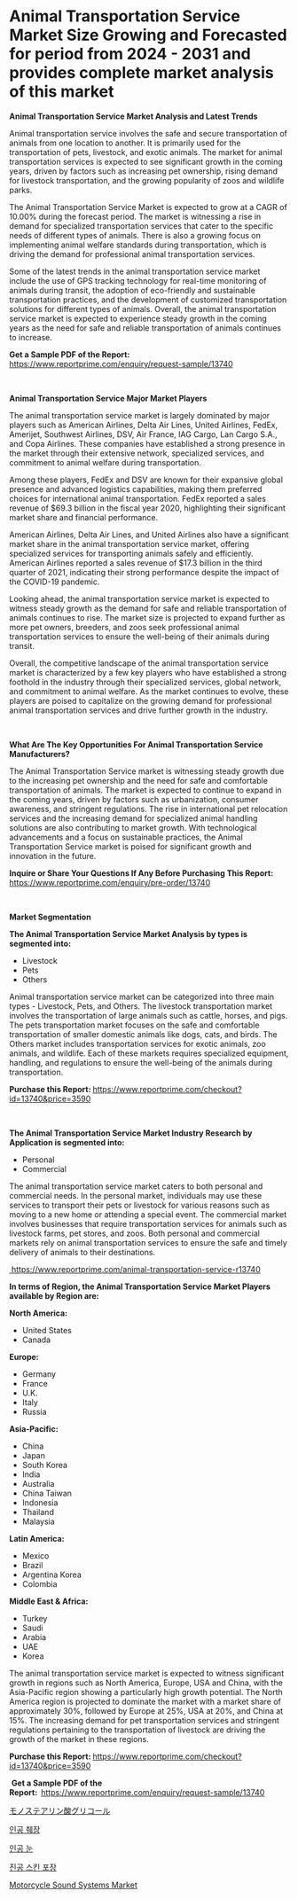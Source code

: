 <p><h1>Animal Transportation Service Market Size Growing and Forecasted for period from 2024 - 2031 and provides complete market analysis of this market</h1></p><p><strong>Animal Transportation Service Market Analysis and Latest Trends</strong></p>
<p><p>Animal transportation service involves the safe and secure transportation of animals from one location to another. It is primarily used for the transportation of pets, livestock, and exotic animals. The market for animal transportation services is expected to see significant growth in the coming years, driven by factors such as increasing pet ownership, rising demand for livestock transportation, and the growing popularity of zoos and wildlife parks.</p><p>The Animal Transportation Service Market is expected to grow at a CAGR of 10.00% during the forecast period. The market is witnessing a rise in demand for specialized transportation services that cater to the specific needs of different types of animals. There is also a growing focus on implementing animal welfare standards during transportation, which is driving the demand for professional animal transportation services.</p><p>Some of the latest trends in the animal transportation service market include the use of GPS tracking technology for real-time monitoring of animals during transit, the adoption of eco-friendly and sustainable transportation practices, and the development of customized transportation solutions for different types of animals. Overall, the animal transportation service market is expected to experience steady growth in the coming years as the need for safe and reliable transportation of animals continues to increase.</p></p>
<p><strong>Get a Sample PDF of the Report:&nbsp;</strong> <a href="https://www.reportprime.com/enquiry/request-sample/13740">https://www.reportprime.com/enquiry/request-sample/13740</a></p>
<p>&nbsp;</p>
<p><strong>Animal Transportation Service Major Market Players</strong></p>
<p><p>The animal transportation service market is largely dominated by major players such as American Airlines, Delta Air Lines, United Airlines, FedEx, Amerijet, Southwest Airlines, DSV, Air France, IAG Cargo, Lan Cargo S.A., and Copa Airlines. These companies have established a strong presence in the market through their extensive network, specialized services, and commitment to animal welfare during transportation.</p><p>Among these players, FedEx and DSV are known for their expansive global presence and advanced logistics capabilities, making them preferred choices for international animal transportation. FedEx reported a sales revenue of $69.3 billion in the fiscal year 2020, highlighting their significant market share and financial performance.</p><p>American Airlines, Delta Air Lines, and United Airlines also have a significant market share in the animal transportation service market, offering specialized services for transporting animals safely and efficiently. American Airlines reported a sales revenue of $17.3 billion in the third quarter of 2021, indicating their strong performance despite the impact of the COVID-19 pandemic.</p><p>Looking ahead, the animal transportation service market is expected to witness steady growth as the demand for safe and reliable transportation of animals continues to rise. The market size is projected to expand further as more pet owners, breeders, and zoos seek professional animal transportation services to ensure the well-being of their animals during transit.</p><p>Overall, the competitive landscape of the animal transportation service market is characterized by a few key players who have established a strong foothold in the industry through their specialized services, global network, and commitment to animal welfare. As the market continues to evolve, these players are poised to capitalize on the growing demand for professional animal transportation services and drive further growth in the industry.</p></p>
<p>&nbsp;</p>
<p><strong>What Are The Key Opportunities For Animal Transportation Service Manufacturers?</strong></p>
<p><p>The Animal Transportation Service market is witnessing steady growth due to the increasing pet ownership and the need for safe and comfortable transportation of animals. The market is expected to continue to expand in the coming years, driven by factors such as urbanization, consumer awareness, and stringent regulations. The rise in international pet relocation services and the increasing demand for specialized animal handling solutions are also contributing to market growth. With technological advancements and a focus on sustainable practices, the Animal Transportation Service market is poised for significant growth and innovation in the future.</p></p>
<p><strong>Inquire or Share Your Questions If Any Before Purchasing This Report:</strong> <a href="https://www.reportprime.com/enquiry/pre-order/13740">https://www.reportprime.com/enquiry/pre-order/13740</a></p>
<p>&nbsp;</p>
<p><strong>Market Segmentation</strong></p>
<p><strong>The Animal Transportation Service Market Analysis by types is segmented into:</strong></p>
<p><ul><li>Livestock</li><li>Pets</li><li>Others</li></ul></p>
<p><p>Animal transportation service market can be categorized into three main types - Livestock, Pets, and Others. The livestock transportation market involves the transportation of large animals such as cattle, horses, and pigs. The pets transportation market focuses on the safe and comfortable transportation of smaller domestic animals like dogs, cats, and birds. The Others market includes transportation services for exotic animals, zoo animals, and wildlife. Each of these markets requires specialized equipment, handling, and regulations to ensure the well-being of the animals during transportation.</p></p>
<p><strong>Purchase this Report:&nbsp;</strong><a href="https://www.reportprime.com/checkout?id=13740&price=3590">https://www.reportprime.com/checkout?id=13740&price=3590</a></p>
<p>&nbsp;</p>
<p><strong>The Animal Transportation Service Market Industry Research by Application is segmented into:</strong></p>
<p><ul><li>Personal</li><li>Commercial</li></ul></p>
<p><p>The animal transportation service market caters to both personal and commercial needs. In the personal market, individuals may use these services to transport their pets or livestock for various reasons such as moving to a new home or attending a special event. The commercial market involves businesses that require transportation services for animals such as livestock farms, pet stores, and zoos. Both personal and commercial markets rely on animal transportation services to ensure the safe and timely delivery of animals to their destinations.</p></p>
<p><a href="https://www.reportprime.com/animal-transportation-service-r13740">&nbsp;https://www.reportprime.com/animal-transportation-service-r13740</a></p>
<p><strong>In terms of Region, the Animal Transportation Service Market Players available by Region are:</strong></p>
<p>
    <p> <strong> North America: </strong>
        <ul>
            <li>United States</li>
            <li>Canada</li>
        </ul>
        </p> 
    <p> <strong> Europe: </strong>
        <ul>
            <li>Germany</li>
            <li>France</li>
            <li>U.K.</li>
            <li>Italy</li>
            <li>Russia</li>
        </ul>
        </p> 
    <p> <strong> Asia-Pacific: </strong>
        <ul>
            <li>China</li>
            <li>Japan</li>
            <li>South Korea</li>
            <li>India</li>
            <li>Australia</li>
            <li>China Taiwan</li>
            <li>Indonesia</li>
            <li>Thailand</li>
            <li>Malaysia</li>
        </ul>
        </p> 
    <p> <strong> Latin America: </strong>
        <ul>
            <li>Mexico</li>
            <li>Brazil</li>
            <li>Argentina Korea</li>
            <li>Colombia</li>
        </ul>
        </p> 
    <p> <strong> Middle East & Africa: </strong>
        <ul>
            <li>Turkey</li>
            <li>Saudi</li>
            <li>Arabia</li>
            <li>UAE</li>
            <li>Korea</li>
        </ul>
    </p>
    </p>
<p><p>The animal transportation service market is expected to witness significant growth in regions such as North America, Europe, USA and China, with the Asia-Pacific region showing a particularly high growth potential. The North America region is projected to dominate the market with a market share of approximately 30%, followed by Europe at 25%, USA at 20%, and China at 15%. The increasing demand for pet transportation services and stringent regulations pertaining to the transportation of livestock are driving the growth of the market in these regions.</p></p>
<p><strong>Purchase this Report: </strong><a href="https://www.reportprime.com/checkout?id=13740&price=3590">https://www.reportprime.com/checkout?id=13740&price=3590</a></p>
<p>&nbsp;<strong>Get a Sample PDF of the Report:&nbsp;&nbsp;</strong><a href="https://www.reportprime.com/enquiry/request-sample/13740">https://www.reportprime.com/enquiry/request-sample/13740</a></p>
<p><strong></strong></p>
<p><p><a href="https://medium.com/@murraycod1929/%E3%82%B0%E3%83%AA%E3%82%B3%E3%83%BC%E3%83%AB%E3%83%A2%E3%83%8E%E3%82%B9%E3%83%86%E3%82%A2%E3%83%AC%E3%83%BC%E3%83%88%E5%B8%82%E5%A0%B4%E3%83%A1%E3%83%88%E3%83%AA%E3%82%AF%E3%82%B9%E3%81%AE%E8%A7%A3%E8%AA%AD-%E5%B8%82%E5%A0%B4%E3%82%B7%E3%82%A7%E3%82%A2-%E3%83%88%E3%83%AC%E3%83%B3%E3%83%89-%E6%88%90%E9%95%B7%E3%83%91%E3%82%BF%E3%83%BC%E3%83%B3-cc59dc60376d">モノステアリン酸グリコール</a></p><p><a href="https://github.com/JeromeRtyau89966/Market-Research-Report-List-1/blob/main/525174022722.md">인공 췌장</a></p><p><a href="https://github.com/TimmyMann6767/Market-Research-Report-List-1/blob/main/321491422721.md">인공 눈</a></p><p><a href="https://medium.com/@costelcaramitru2022/%EC%A7%84%EA%B3%B5-%EC%8A%A4%ED%82%A8-%ED%8C%A8%ED%82%A4%EC%A7%95-%EC%8B%9C%EC%9E%A5-%EC%A0%90%EC%9C%A0%EC%9C%A8-%EB%B3%80%ED%99%94-%EB%B0%8F-%EC%8B%9C%EC%9E%A5-%EC%84%B1%EC%9E%A5-%EC%B6%94%EC%9D%B4-2024-2031-4f83ad9d4faa">진공 스킨 포장</a></p><p><a href="https://github.com/Airanohannonzb68e5pb53oc1/Market-Research-Report-List-2/blob/main/motorcycle-sound-systems-market.md">Motorcycle Sound Systems Market</a></p></p>